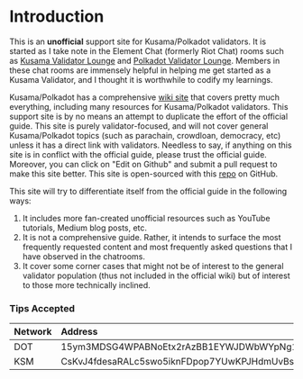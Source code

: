 # Introduction



This is an **unofficial** support site for Kusama/Polkadot validators. It is started as I take note in the Element Chat \(formerly Riot Chat\) rooms such as [Kusama Validator Lounge](https://matrix.to/#/#KusamaValidatorLounge:polkadot.builders) and [Polkadot Validator Lounge](https://matrix.to/#/#polkadotvalidatorlounge:web3.foundation). Members in these chat rooms are immensely helpful in helping me get started as a Kusama Validator, and I thought it is worthwhile to codify my learnings.

Kusama/Polkadot has a comprehensive [wiki site](https://wiki.polkadot.network/docs/en/getting-started) that covers pretty much everything, including many resources for Kusama/Polkadot validators. This support site is by no means an attempt to duplicate the effort of the official guide. This site is purely validator-focused, and will not cover general Kusama/Polkadot topics \(such as parachain, crowdloan, democracy, etc\) unless it has a direct link with validators. Needless to say, if anything on this site is in conflict with the official guide, please trust the official guide. Moreover, you can click on "Edit on Github" and submit a pull request to make this site better. This site is open-sourced with this [repo](https://github.com/polkachu/validator-resources) on GitHub.  

This site will try to differentiate itself from the official guide in the following ways:

1. It includes more fan-created unofficial resources such as YouTube tutorials, Medium blog posts, etc.
2. It is not a comprehensive guide. Rather, it intends to surface the most frequently requested content and most frequently asked questions that I have observed in the chatrooms. 
3. It cover some corner cases that might not be of interest to the general validator population \(thus not included in the official wiki\) but of interest to those more technically inclined. 

### Tips Accepted

| Network | Address |
| :--- | :--- |
| DOT | 15ym3MDSG4WPABNoEtx2rAzBB1EYWJDWbWYpNg1BwuWRAQcY |
| KSM | CsKvJ4fdesaRALc5swo5iknFDpop7YUwKPJHdmUvBsUcMGb |



